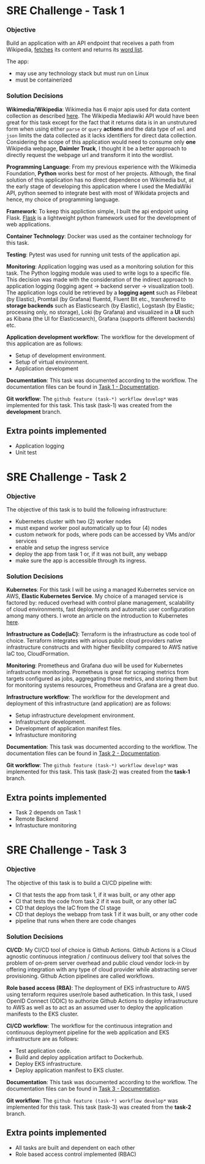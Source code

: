 # SRE Challenge - Task 1

### Objective
Build an application with an API endpoint that receives a path from Wikipedia, [fetches](https://en.wikipedia.org/wiki/Special:ApiSandbox#action=parse&format=json&page=Word_list&prop=wikitext) its content and returns its [word list](https://en.wikipedia.org/wiki/Word_list). 

The app:
- may use any technology stack but must run on Linux
- must be containerized

### Solution Decisions
**Wikimedia/Wikipedia**: Wikimedia has 6 major apis used for data content collection as described [here](https://www.mediawiki.org/wiki/API:Main_page). The Wikipedia Mediawiki API would have been great for this task except for the fact that it returns data is in an unstrutured form when using either `parse` or `query` **actions** and the data type of `xml` and `json` limits the data collected as it lacks identifiers for direct data collection. Considering the scope of this application would need to consume only **one** Wikipedia webpage, **Daimler Truck**, I thought it be a better approach to directly request the webpage url and transform it into the wordlist.

**Programming Language**: From my previous experience with the Wikimedia Foundation, **Python** works best for most of her projects. Although, the final solution of this application has no direct dependence on Wikimedia but, at the early stage of developing this application where I used the MediaWiki API, python seemed to integrate best with most of Wikidata projects and hence, my choice of programming language.

**Framework**: To keep this appliction simple, I built the api endpoint using Flask. [Flask](https://flask.palletsprojects.com/en/2.1.x/) is a lightweight python framework used for the development of web applications.

**Container Technology**: Docker was used as the container technology for this task.

**Testing**: Pytest was used for running unit tests of the application api.

**Monitoring**: Application logging was used as a monitoring solution for this task. The Python logging module was used to write logs to a specific file. This decision was made with the consideration of the indirect approach to application logging (logging agent -> backend server -> visualization tool). 
The application logs could be retrieved by a **logging agent** such as Filebeat (by Elastic), Promtail (by Grafana) fluentd, Fluent Bit etc., transferred  to **storage backends** such as Elasticsearch (by Elastic), Logstash (by Elastic; processing only, no storage), Loki (by Grafana) and visualized in a **UI** such as Kibana (the UI for Elasticsearch), Grafana (supports different backends) etc.

**Application development workflow**: The workflow for the development of this application are as follows:
- Setup of development environment.
- Setup of virtual environment.
- Application development

**Documentation**: This task was documented according to the workflow. The documentation files can be found in [Task 1 - Documentation](https://github.com/Wach-E/tblx-SRE-Challenge-Emmanuel-Wachukwu/tree/task-1/Task%201%20-%20Documentation).

**Git workflow**: The `github feature (task-*) workflow develop*` was implemented for this task. This task (task-1) was created from the **development** branch.

## Extra points implemented
- Application logging
- Unit test


# SRE Challenge - Task 2

### Objective
The objective of this task is to build the following infrastructure:
- Kubernetes cluster with two (2) worker nodes
- must expand worker pool automatically up to four (4) nodes
- custom network for pods, where pods can be accessed by VMs and/or services
- enable and setup the ingress service
- deploy the app from task 1 or, if it was not built, any webapp
- make sure the app is accessible through its ingress.

### Solution Decisions
**Kubernetes**: For this task I will be using a managed Kubernetes service on AWS, **Elastic Kubernetes Service**. My choice of a managed service is factored by: reduced overhead with control plane management, scalability of cloud environments, fast deployments and automatic user configuration among many others. I wrote an article on the introduction to Kubernetes [here](https://medium.com/ambassador-api-gateway/an-introduction-to-kubernetes-tutorial-370789e09505).

**Infrastructure as Code(IaC)**: Terraform is the infrastructure as code tool of choice. Terraform integrates with arious public cloud providers native infrastructure constructs and with higher flexibility compared to AWS native IaC too, CloudFormation.

**Monitoring**: Prometheus and Grafana duo will be used for Kubernetes infrastructure monitoring. Prometheus is great for scraping metrics from targets configured as jobs, aggregating those metrics, and storing them but for monitoring systems resources, Prometheus and Grafana are a great duo. 

**Infrastructure workflow**: The workflow for the development and deployment of this infrastructure (and application) are as follows:
- Setup infrastructure development environment.
- Infrastructure development.
- Development of application manifest files.
- Infrastucture monitoring

**Documentation**: This task was documented according to the workflow. The documentation files can be found in [Task 2 - Documentation](https://github.com/Wach-E/tblx-SRE-Challenge-Emmanuel-Wachukwu/tree/task-2/Task%202%20-%20Documentation).

**Git workflow**: The `github feature (task-*) workflow develop*` was implemented for this task. This task (task-2) was created from the **task-1** branch.

## Extra points implemented
- Task 2 depends on Task 1
- Remote Backend
- Infrastucture monitoring

# SRE Challenge - Task 3

### Objective
The objective of this task is to build a CI/CD pipeline with:
- CI that tests the app from task 1, if it was built, or any other app
- CI that tests the code from task 2 if it was built, or any other IaC
- CD that deploys the IaC from the CI stage
- CD that deploys the webapp from task 1  if it was built, or any other code
- pipeline that runs when there are code changes


### Solution Decisions
**CI/CD**: My CI/CD tool of choice is Github Actions. Github Actions is a Cloud agnostic continuous integration / continuous delivery tool that solves the problem of on-prem server overhead and public cloud vendor lock-in by offering integration with any type of cloud provider while abstracting server provisioning. Github Action pipelines are called workflows.

**Role based access (RBA)**: The deployment of EKS infrastructure to AWS using terraform requires user/role based authetication. In this task, I used OpenID Connect (ODIC) to authorize Github Actions to deploy infrastructure to AWS as well as to act as an assumed user to deploy the application manifests to the EKS cluster.

**CI/CD workflow**: The workflow for the continuous integration and continuous deployment pipeline for the web application and EKS infrastructure are as follows:
- Test application code.
- Build and deploy application artifact to Dockerhub.
- Deploy EKS infrastructure.
- Deploy application manifest to EKS cluster.

**Documentation**: This task was documented according to the workflow. The documentation files can be found in [Task 3 - Documentation](https://github.com/Wach-E/tblx-SRE-Challenge-Emmanuel-Wachukwu/tree/task-3/Task%203%20-%20Documentation).

**Git workflow**: The `github feature (task-*) workflow develop*` was implemented for this task. This task (task-3) was created from the **task-2** branch.

## Extra points implemented
- All tasks are built and dependent on each other
- Role based access control implemented (RBAC)
